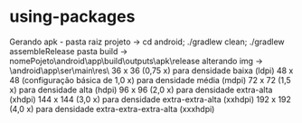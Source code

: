 # using-packages

Gerando apk - pasta raiz projeto -> cd android; ./gradlew clean; ./gradlew assembleRelease
pasta build -> nomePojeto\android\app\build\outputs\apk\release
alterando img -> \android\app\ser\main\res\ 
        36 x 36 (0,75 x) para densidade baixa (ldpi)
        48 x 48 (configuração básica de 1,0 x) para densidade média (mdpi)
        72 x 72 (1,5 x) para densidade alta (hdpi)
        96 x 96 (2,0 x) para densidade extra-alta (xhdpi)
        144 x 144 (3,0 x) para densidade extra-extra-alta (xxhdpi)
        192 x 192 (4,0 x) para densidade extra-extra-extra-alta (xxxhdpi)

